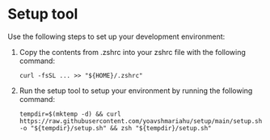 # Setup tool

Use the following steps to set up your development environment:
1. Copy the contents from .zshrc into your zshrc file with the following command:
    ```
    curl -fsSL ... >> "${HOME}/.zshrc"
2. Run the setup tool to setup your environment by running the following command:
    ```
    tempdir=$(mktemp -d) && curl https://raw.githubusercontent.com/yoavshmariahu/setup/main/setup.sh -o "${tempdir}/setup.sh" && zsh "${tempdir}/setup.sh"
    ```
